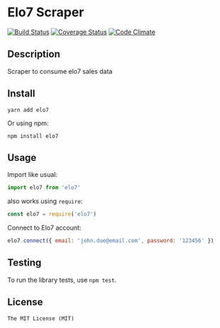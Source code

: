 # Elo7 Scraper

[![Build Status](https://travis-ci.org/ricardotulio/elo7.svg?branch=master)](https://travis-ci.org/ricardotulio/elo7) [![Coverage Status](https://coveralls.io/repos/github/ricardotulio/elo7/badge.svg?branch=master)](https://coveralls.io/github/ricardotulio/elo7?branch=master) [![Code Climate](https://codeclimate.com/github/ricardotulio/elo7/badges/gpa.svg)](https://codeclimate.com/github/ricardotulio/elo7)

## Description

Scraper to consume elo7 sales data

## Install

`yarn add elo7`

Or using npm:

`npm install elo7`

## Usage

Import like usual:

```js
import elo7 from 'elo7'
```

also works using `require`:

```js
const elo7 = require('elo7')
```

Connect to Elo7 account:

```js
elo7.connect({ email: 'john.due@email.com', password: '123456' })
```

## Testing

To run the library tests, use `npm test`.

## License

```
The MIT License (MIT)
```
